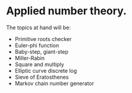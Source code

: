 # Applied number theory.
The topics at hand will be:
- Primitive roots checker
- Euler-phi function
- Baby-step, giant-step
- Miller-Rabin
- Square and multiply
- Elliptic curve discrete log
- Sieve of Eratosthenes
- Markov chain number generator
